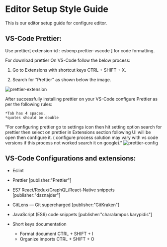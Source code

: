 # Editor Setup Style Guide

This is our editor setup guide for configure editor.

## VS-Code Prettier:

Use prettier[ extension-id : esbenp.prettier-vscode ] for code formatting.

For download prettier On VS-Code follow the below process:

1. Go to Extensions with shortcut keys CTRL + SHIFT + X.

2. Search for “Prettier” as shown below the image.

![prettier-extension](../images/prettier-extension.png)

After successfully installing prettier on your VS-Code configure Prettier as per the following rules:

    *Tab has 4 spaces.
    *quotes should be double

“For configuring prettier go to settings icon then hit setting option search for prettier then select on prettier in Extensions section following UI will be open then configure it. ( configure process solution may vary with vs code versions if this process not worked search it on google).”
![prettier-config](../images/prettier-config.png)

## VS-Code Configurations and extensions:

-   Eslint

-   Prettier [publisher:"Prettier"]

-   ES7 React/Redux/GraphQL/React-Native snippets [publisher:"dsznajder"]

-   GitLens — Git supercharged [publisher:"GitKraken"]

-   JavaScript (ES6) code snippets [publisher:"charalampos karypidis"]

-   Short keys documentation
    -   Format document CTRL + SHIFT + I
    -   Organize imports CTRL + SHIFT + O
